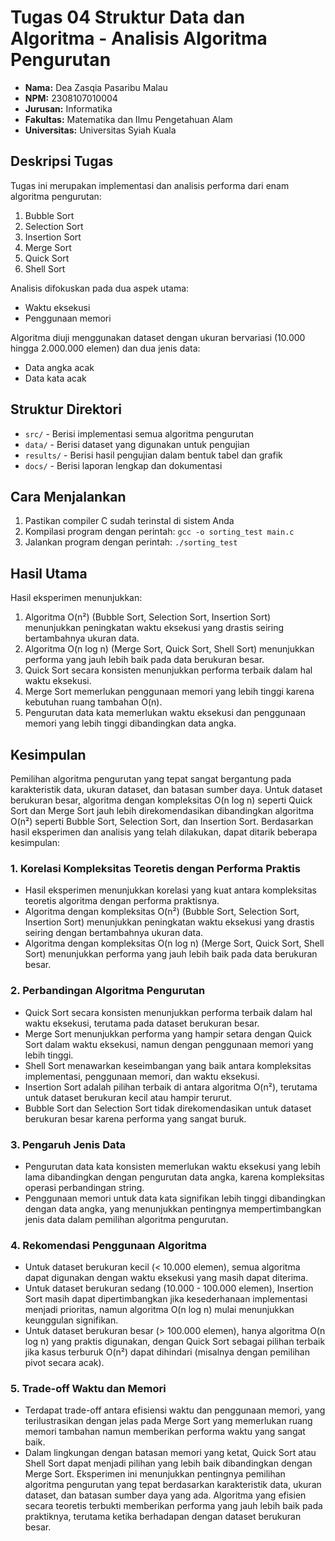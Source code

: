 # Tugas 04 Struktur Data dan Algoritma - Analisis Algoritma Pengurutan
- **Nama:** Dea Zasqia Pasaribu Malau
- **NPM:** 2308107010004
- **Jurusan:** Informatika
- **Fakultas:** Matematika dan Ilmu Pengetahuan Alam
- **Universitas:** Universitas Syiah Kuala

## Deskripsi Tugas
Tugas ini merupakan implementasi dan analisis performa dari enam algoritma pengurutan:
1. Bubble Sort
2. Selection Sort
3. Insertion Sort
4. Merge Sort
5. Quick Sort
6. Shell Sort

Analisis difokuskan pada dua aspek utama:
- Waktu eksekusi
- Penggunaan memori

Algoritma diuji menggunakan dataset dengan ukuran bervariasi (10.000 hingga 2.000.000 elemen) dan dua jenis data:
- Data angka acak
- Data kata acak

## Struktur Direktori
- `src/` - Berisi implementasi semua algoritma pengurutan
- `data/` - Berisi dataset yang digunakan untuk pengujian
- `results/` - Berisi hasil pengujian dalam bentuk tabel dan grafik
- `docs/` - Berisi laporan lengkap dan dokumentasi

## Cara Menjalankan
1. Pastikan compiler C sudah terinstal di sistem Anda
2. Kompilasi program dengan perintah: `gcc -o sorting_test main.c`
3. Jalankan program dengan perintah: `./sorting_test`

## Hasil Utama
Hasil eksperimen menunjukkan:
1. Algoritma O(n²) (Bubble Sort, Selection Sort, Insertion Sort) menunjukkan peningkatan waktu eksekusi yang drastis seiring bertambahnya ukuran data.
2. Algoritma O(n log n) (Merge Sort, Quick Sort, Shell Sort) menunjukkan performa yang jauh lebih baik pada data berukuran besar.
3. Quick Sort secara konsisten menunjukkan performa terbaik dalam hal waktu eksekusi.
4. Merge Sort memerlukan penggunaan memori yang lebih tinggi karena kebutuhan ruang tambahan O(n).
5. Pengurutan data kata memerlukan waktu eksekusi dan penggunaan memori yang lebih tinggi dibandingkan data angka.

## Kesimpulan
Pemilihan algoritma pengurutan yang tepat sangat bergantung pada karakteristik data, ukuran dataset, dan batasan sumber daya. Untuk dataset berukuran besar, algoritma dengan kompleksitas O(n log n) seperti Quick Sort dan Merge Sort jauh lebih direkomendasikan dibandingkan algoritma O(n²) seperti Bubble Sort, Selection Sort, dan Insertion Sort.
Berdasarkan hasil eksperimen dan analisis yang telah dilakukan, dapat ditarik beberapa kesimpulan:
### 1.	Korelasi Kompleksitas Teoretis dengan Performa Praktis
- Hasil eksperimen menunjukkan korelasi yang kuat antara kompleksitas teoretis algoritma dengan performa praktisnya.
- Algoritma dengan kompleksitas O(n²) (Bubble Sort, Selection Sort, Insertion Sort) menunjukkan peningkatan waktu eksekusi yang drastis seiring dengan bertambahnya ukuran data.
-	Algoritma dengan kompleksitas O(n log n) (Merge Sort, Quick Sort, Shell Sort) menunjukkan performa yang jauh lebih baik pada data berukuran besar.
### 2.	Perbandingan Algoritma Pengurutan
-	Quick Sort secara konsisten menunjukkan performa terbaik dalam hal waktu eksekusi, terutama pada dataset berukuran besar.
-	Merge Sort menunjukkan performa yang hampir setara dengan Quick Sort dalam waktu eksekusi, namun dengan penggunaan memori yang lebih tinggi.
-	Shell Sort menawarkan keseimbangan yang baik antara kompleksitas implementasi, penggunaan memori, dan waktu eksekusi.
-	Insertion Sort adalah pilihan terbaik di antara algoritma O(n²), terutama untuk dataset berukuran kecil atau hampir terurut.
-	Bubble Sort dan Selection Sort tidak direkomendasikan untuk dataset berukuran besar karena performa yang sangat buruk.
### 3.	Pengaruh Jenis Data
-	Pengurutan data kata konsisten memerlukan waktu eksekusi yang lebih lama dibandingkan dengan pengurutan data angka, karena kompleksitas operasi perbandingan string.
-	Penggunaan memori untuk data kata signifikan lebih tinggi dibandingkan dengan data angka, yang menunjukkan pentingnya mempertimbangkan jenis data dalam pemilihan algoritma pengurutan.
### 4.	Rekomendasi Penggunaan Algoritma
-	Untuk dataset berukuran kecil (< 10.000 elemen), semua algoritma dapat digunakan dengan waktu eksekusi yang masih dapat diterima.
-	Untuk dataset berukuran sedang (10.000 - 100.000 elemen), Insertion Sort masih dapat dipertimbangkan jika kesederhanaan implementasi menjadi prioritas, namun algoritma O(n log n) mulai menunjukkan keunggulan signifikan.
-	Untuk dataset berukuran besar (> 100.000 elemen), hanya algoritma O(n log n) yang praktis digunakan, dengan Quick Sort sebagai pilihan terbaik jika kasus terburuk O(n²) dapat dihindari (misalnya dengan pemilihan pivot secara acak).
### 5.	Trade-off Waktu dan Memori
-	Terdapat trade-off antara efisiensi waktu dan penggunaan memori, yang terilustrasikan dengan jelas pada Merge Sort yang memerlukan ruang memori tambahan namun memberikan performa waktu yang sangat baik.
-	Dalam lingkungan dengan batasan memori yang ketat, Quick Sort atau Shell Sort dapat menjadi pilihan yang lebih baik dibandingkan dengan Merge Sort.
Eksperimen ini menunjukkan pentingnya pemilihan algoritma pengurutan yang tepat berdasarkan karakteristik data, ukuran dataset, dan batasan sumber daya yang ada. Algoritma yang efisien secara teoretis terbukti memberikan performa yang jauh lebih baik pada praktiknya, terutama ketika berhadapan dengan dataset berukuran besar.

